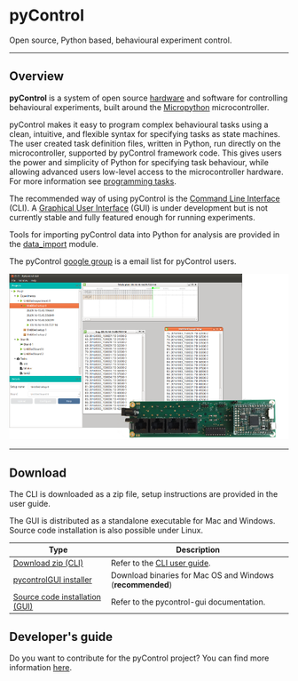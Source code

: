 # pyControl

Open source, Python based, behavioural experiment control.

---

## Overview

**pyControl** is a system of open source [hardware](user-guide/hardware.md) and software for controlling behavioural experiments, built around the [Micropython](https://micropython.org/) microcontroller.

pyControl makes it easy to program complex behavioural tasks using a clean, intuitive, and flexible syntax for specifying tasks as state machines. The user created task definition files, written in Python, run directly on the microcontroller, supported by pyControl framework code.  This gives users the power and simplicity of Python for specifying task behaviour, while allowing advanced users low-level access to the microcontroller hardware.  For more information see [programming tasks](user-guide/programming-tasks.md).  

The recommended way of using pyControl is the [Command Line Interface](user-guide/command-line-interface.md) (CLI).  A [Graphical User Interface](user-guide/graphical-user-interface.md) (GUI) is under development but is not currently stable and fully featured enough for running experiments.

Tools for importing pyControl data into Python for analysis are provided in the [data_import](user-guide/importing-data.md) module.

The pyControl [google group](https://groups.google.com/forum/#!forum/pycontrol) is a email list for pyControl users.

![pyControlGUI frontpage](media/pycontrol-gui-frontpage.png)

---

## Download

The CLI is downloaded as a zip file, setup instructions are provided in the user guide.

The GUI is distributed as a standalone executable for Mac and Windows. Source code installation is also possible under Linux.  

| Type | Description |
|---|---|
|[Download zip (CLI)](https://bitbucket.org/takam/pycontrol/downloads/) | Refer to the [CLI user guide](user-guide/command-line-interface.md). |
|[pycontrolGUI installer](https://bitbucket.org/fchampalimaud/pycontrol-gui-plugin/downloads/)| Download binaries for Mac OS and Windows (**recommended**)|
|[Source code installation (GUI)](http://pycontrol-gui.readthedocs.io/en/latest/)  | Refer to the pycontrol-gui documentation. |

## Developer's guide

Do you want to contribute for the pyControl project? You can find more information [here](/contributing).